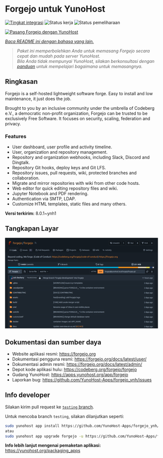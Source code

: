 <!--
N.B.: README ini dibuat secara otomatis oleh <https://github.com/YunoHost/apps/tree/master/tools/readme_generator>
Ini TIDAK boleh diedit dengan tangan.
-->

# Forgejo untuk YunoHost

[![Tingkat integrasi](https://dash.yunohost.org/integration/forgejo.svg)](https://ci-apps.yunohost.org/ci/apps/forgejo/) ![Status kerja](https://ci-apps.yunohost.org/ci/badges/forgejo.status.svg) ![Status pemeliharaan](https://ci-apps.yunohost.org/ci/badges/forgejo.maintain.svg)

[![Pasang Forgejo dengan YunoHost](https://install-app.yunohost.org/install-with-yunohost.svg)](https://install-app.yunohost.org/?app=forgejo)

*[Baca README ini dengan bahasa yang lain.](./ALL_README.md)*

> *Paket ini memperbolehkan Anda untuk memasang Forgejo secara cepat dan mudah pada server YunoHost.*  
> *Bila Anda tidak mempunyai YunoHost, silakan berkonsultasi dengan [panduan](https://yunohost.org/install) untuk mempelajari bagaimana untuk memasangnya.*

## Ringkasan

Forgejo is a self-hosted lightweight software forge. Easy to install and low maintenance, it just does the job.

Brought to you by an inclusive community under the umbrella of Codeberg e.V., a democratic non-profit organization, Forgejo can be trusted to be exclusively Free Software. It focuses on security, scaling, federation and privacy. 

### Features

- User dashboard, user profile and activity timeline.
- User, organization and repository management.
- Repository and organization webhooks, including Slack, Discord and Dingtalk.
- Repository Git hooks, deploy keys and Git LFS.
- Repository issues, pull requests, wiki, protected branches and collaboration.
- Migrate and mirror repositories with wiki from other code hosts.
- Web editor for quick editing repository files and wiki.
- Jupyter Notebook and PDF rendering.
- Authentication via SMTP, LDAP.
- Customize HTML templates, static files and many others.


**Versi terkirim:** 8.0.1~ynh1

## Tangkapan Layar

![Tangkapan Layar pada Forgejo](./doc/screenshots/screenshot.png)

## Dokumentasi dan sumber daya

- Website aplikasi resmi: <https://forgejo.org>
- Dokumentasi pengguna resmi: <https://forgejo.org/docs/latest/user/>
- Dokumentasi admin resmi: <https://forgejo.org/docs/latest/admin/>
- Depot kode aplikasi hulu: <https://codeberg.org/forgejo/forgejo>
- Gudang YunoHost: <https://apps.yunohost.org/app/forgejo>
- Laporkan bug: <https://github.com/YunoHost-Apps/forgejo_ynh/issues>

## Info developer

Silakan kirim pull request ke [`testing` branch](https://github.com/YunoHost-Apps/forgejo_ynh/tree/testing).

Untuk mencoba branch `testing`, silakan dilanjutkan seperti:

```bash
sudo yunohost app install https://github.com/YunoHost-Apps/forgejo_ynh/tree/testing --debug
atau
sudo yunohost app upgrade forgejo -u https://github.com/YunoHost-Apps/forgejo_ynh/tree/testing --debug
```

**Info lebih lanjut mengenai pemaketan aplikasi:** <https://yunohost.org/packaging_apps>
